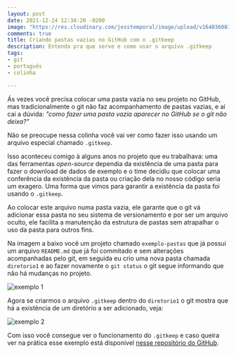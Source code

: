 ```yaml
---
layout: post
date: 2021-12-24 12:34:20 -0200
image: "https://res.cloudinary.com/jesstemporal/image/upload/v1640360835/covers/colinha_igmf4s.png"
comments: true
title: Criando pastas vazias no GitHub com o .gitkeep
description: Entenda pra que serve e como usar o arquivo .gitkeep
tags:
- git
- português
- colinha

---
```

Ás vezes você precisa colocar uma pasta vazia no seu projeto no GitHub, mas tradicionalmente o git não faz acompanhamento de pastas vazias, e aí cai a dúvida: _"como fazer uma pasta vazia aparecer no GitHub se o git não deixa?"_

Não se preocupe nessa colinha você vai ver como fazer isso usando um arquivo especial chamado `.gitkeep`.

Isso aconteceu comigo à alguns anos no projeto que eu trabalhava: uma das ferramentas _open-source_ dependia da existência de uma pasta para fazer o download de dados de exemplo e o time decidiu que colocar uma conferência da existência da pasta ou criação dela no nosso código seria um exagero. Uma forma que vimos para garantir a existência da pasta foi usando o `.gitkeep`.

Ao colocar este arquivo numa pasta vazia, ele garante que o git vá adicionar essa pasta no seu sistema de versionamento e por ser um arquivo oculto, ele facilita a manutenção da estrutura de pastas sem atrapalhar o uso da pasta para outros fins.

Na imagem a baixo você um projeto chamado `exemplo-pastas` que já possui um arquivo `README.md` que já foi commitado e sem alterações acompanhadas pelo git, em seguida eu crio uma nova pasta chamada `diretorio1` e ao fazer novamente o `git status` o git segue informando que não há mudanças no projeto.

![exemplo 1](https://res.cloudinary.com/jesstemporal/image/upload/v1640360211/gitkeep-exemplo-fig-1_tsvwqh.png)

Agora se criarmos o arquivo `.gitkeep` dentro do `diretorio1` o git mostra que há a existência de um diretório a ser adicionado, veja:

![exemplo 2](https://res.cloudinary.com/jesstemporal/image/upload/v1640360212/gitkeep-exemplo-fig-2_etwfco.png)

Com isso você consegue ver o funcionamento do `.gitkeep` e caso queira ver na prática esse exemplo está disponível [nesse repositório do GitHub](https://github.com/jtemporal/exemplo-pastas).